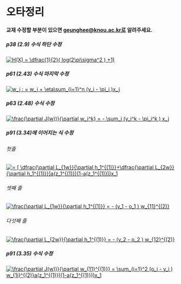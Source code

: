 # 오타정리 

#### 교재 수정할 부분이 있으면 geunghee@knou.ac.kr로 알려주세요.

##### p38 (2.9) 수식 하단 수정

<a href="https://www.codecogs.com/eqnedit.php?latex=H(X)&space;=&space;\dfrac{1}{2}(&space;log(2\pi\sigma^2&space;)&space;&plus;1)" target="_blank"><img src="https://latex.codecogs.com/gif.latex?H(X)&space;=&space;\dfrac{1}{2}(&space;log(2\pi\sigma^2&space;)&space;&plus;1)" title="H(X) = \dfrac{1}{2}( log(2\pi\sigma^2 ) +1)" /></a>

##### p61 (2.43) 수식 마지막 수정

<a href="https://www.codecogs.com/eqnedit.php?latex=w_j&space;:&space;=&space;w_j&space;&plus;&space;\eta\sum_{i=1}^n&space;(y_i&space;-&space;\pi_i&space;)x_j" target="_blank"><img src="https://latex.codecogs.com/gif.latex?w_j&space;:&space;=&space;w_j&space;&plus;&space;\eta\sum_{i=1}^n&space;(y_i&space;-&space;\pi_i&space;)x_j" title="w_j : = w_j + \eta\sum_{i=1}^n (y_i - \pi_i )x_j" /></a>

##### p63 (2.48) 수식 수정

<a href="https://www.codecogs.com/eqnedit.php?latex=\frac{\partial&space;J(w)}{\partial&space;w_j^k}&space;=&space;-&space;\sum_i&space;(y_i^k&space;-&space;\pi_i^k&space;)&space;x_j" target="_blank"><img src="https://latex.codecogs.com/gif.latex?\frac{\partial&space;J(w)}{\partial&space;w_j^k}&space;=&space;-&space;\sum_i&space;(y_i^k&space;-&space;\pi_i^k&space;)&space;x_j" title="\frac{\partial J(w))}{\partial w_j^k} = - \sum_i (y_i^k - \pi_i^k ) x_j" /></a>

##### p91 (3.34)에 이어지는 식 수정

###### 첫줄

<a href="https://www.codecogs.com/eqnedit.php?latex==&space;[&space;\dfrac{\partial&space;L_{1w}}{\partial&space;h_1^{(1)}}&plus;\dfrac{\partial&space;L_{2w}}{\partial&space;h_1^{(1)}}]a(z_1^{(1)})(1-a(z_1^{(1)}))x_1" target="_blank"><img src="https://latex.codecogs.com/gif.latex?=&space;[&space;\dfrac{\partial&space;L_{1w}}{\partial&space;h_1^{(1)}}&plus;\dfrac{\partial&space;L_{2w}}{\partial&space;h_1^{(1)}}]a(z_1^{(1)})(1-a(z_1^{(1)}))x_1" title="= [ \dfrac{\partial L_{1w}}{\partial h_1^{(1)}}+\dfrac{\partial L_{2w}}{\partial h_1^{(1)}}]a(z_1^{(1)})(1-a(z_1^{(1)}))x_1" /></a>

###### 셋째 줄

<a href="https://www.codecogs.com/eqnedit.php?latex=\frac{\partial&space;L_{1w}}{\partial&space;h_1^{(1)}}&space;=&space;-&space;(y_1&space;-&space;o_1&space;)&space;w_{11}^{(2)}" target="_blank"><img src="https://latex.codecogs.com/gif.latex?\frac{\partial&space;L_{1w}}{\partial&space;h_1^{(1)}}&space;=&space;-&space;(y_1&space;-&space;o_1&space;)&space;w_{11}^{(2)}" title="\frac{\partial L_{1w}}{\partial h_1^{(1)}} = - (y_1 - o_1 ) w_{11}^{(2)}" /></a>

###### 다섯째 줄

<a href="https://www.codecogs.com/eqnedit.php?latex=\frac{\partial&space;L_{2w}}{\partial&space;h_1^{(1)}}&space;=&space;-&space;(y_2&space;-&space;o_2&space;)&space;w_{12}^{(2)}" target="_blank"><img src="https://latex.codecogs.com/gif.latex?\frac{\partial&space;L_{2w}}{\partial&space;h_1^{(1)}}&space;=&space;-&space;(y_2&space;-&space;o_2&space;)&space;w_{12}^{(2)}" title="\frac{\partial L_{2w}}{\partial h_1^{(1)}} = - (y_2 - o_2 ) w_{12}^{(2)}" /></a>

##### p91 (3.35) 수식 수정

<a href="https://www.codecogs.com/eqnedit.php?latex=\frac{\partial&space;J(w))}{\partial&space;w_{11}^{(1)}}&space;=&space;\sum_{i=1}^2&space;(o_i&space;-&space;y_i&space;)&space;w_{1i}^{(2)}a(z_1^{(1)})(1-a(z_1^{(1)}))x_1" target="_blank"><img src="https://latex.codecogs.com/gif.latex?\frac{\partial&space;J(w))}{\partial&space;w_{11}^{(1)}}&space;=&space;\sum_{i=1}^2&space;(o_i&space;-&space;y_i&space;)&space;w_{1i}^{(2)}a(z_1^{(1)})(1-a(z_1^{(1)}))x_1" title="\frac{\partial J(w))}{\partial w_{11}^{(1)}} = \sum_{i=1}^2 (o_i - y_i ) w_{1i}^{(2)}a(z_1^{(1)})(1-a(z_1^{(1)}))x_1" /></a>
